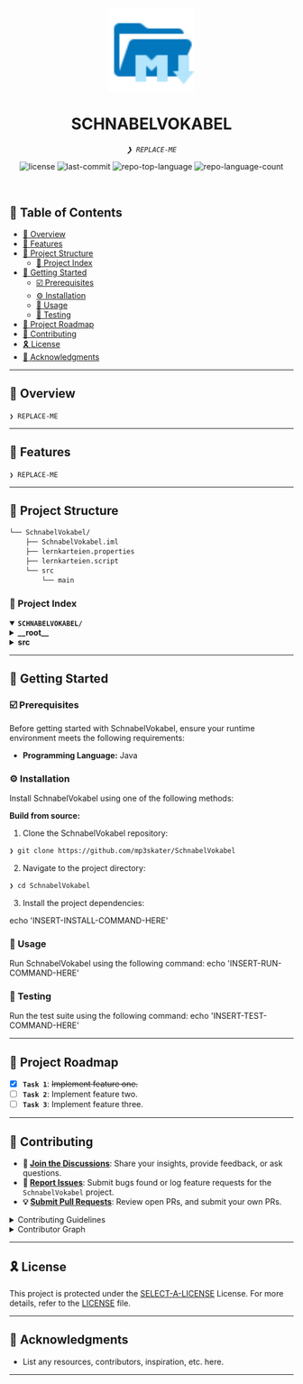 <p align="center">
    <img src="https://raw.githubusercontent.com/PKief/vscode-material-icon-theme/ec559a9f6bfd399b82bb44393651661b08aaf7ba/icons/folder-markdown-open.svg" align="center" width="30%">
</p>
<p align="center"><h1 align="center">SCHNABELVOKABEL</h1></p>
<p align="center">
	<em><code>❯ REPLACE-ME</code></em>
</p>
<p align="center">
	<img src="https://img.shields.io/github/license/mp3skater/SchnabelVokabel?style=default&logo=opensourceinitiative&logoColor=white&color=0080ff" alt="license">
	<img src="https://img.shields.io/github/last-commit/mp3skater/SchnabelVokabel?style=default&logo=git&logoColor=white&color=0080ff" alt="last-commit">
	<img src="https://img.shields.io/github/languages/top/mp3skater/SchnabelVokabel?style=default&color=0080ff" alt="repo-top-language">
	<img src="https://img.shields.io/github/languages/count/mp3skater/SchnabelVokabel?style=default&color=0080ff" alt="repo-language-count">
</p>
<p align="center"><!-- default option, no dependency badges. -->
</p>
<p align="center">
	<!-- default option, no dependency badges. -->
</p>
<br>

## 🔗 Table of Contents

- [📍 Overview](#-overview)
- [👾 Features](#-features)
- [📁 Project Structure](#-project-structure)
  - [📂 Project Index](#-project-index)
- [🚀 Getting Started](#-getting-started)
  - [☑️ Prerequisites](#-prerequisites)
  - [⚙️ Installation](#-installation)
  - [🤖 Usage](#🤖-usage)
  - [🧪 Testing](#🧪-testing)
- [📌 Project Roadmap](#-project-roadmap)
- [🔰 Contributing](#-contributing)
- [🎗 License](#-license)
- [🙌 Acknowledgments](#-acknowledgments)

---

## 📍 Overview

<code>❯ REPLACE-ME</code>

---

## 👾 Features

<code>❯ REPLACE-ME</code>

---

## 📁 Project Structure

```sh
└── SchnabelVokabel/
    ├── SchnabelVokabel.iml
    ├── lernkarteien.properties
    ├── lernkarteien.script
    └── src
        └── main
```


### 📂 Project Index
<details open>
	<summary><b><code>SCHNABELVOKABEL/</code></b></summary>
	<details> <!-- __root__ Submodule -->
		<summary><b>__root__</b></summary>
		<blockquote>
			<table>
			<tr>
				<td><b><a href='https://github.com/mp3skater/SchnabelVokabel/blob/master/lernkarteien.script'>lernkarteien.script</a></b></td>
				<td><code>❯ REPLACE-ME</code></td>
			</tr>
			</table>
		</blockquote>
	</details>
	<details> <!-- src Submodule -->
		<summary><b>src</b></summary>
		<blockquote>
			<details>
				<summary><b>main</b></summary>
				<blockquote>
					<details>
						<summary><b>java</b></summary>
						<blockquote>
							<details>
								<summary><b>net</b></summary>
								<blockquote>
									<details>
										<summary><b>mp3skater</b></summary>
										<blockquote>
											<details>
												<summary><b>schnabelvokabel</b></summary>
												<blockquote>
													<table>
													<tr>
														<td><b><a href='https://github.com/mp3skater/SchnabelVokabel/blob/master/src/main/java/net/mp3skater/schnabelvokabel/Main.java'>Main.java</a></b></td>
														<td><code>❯ REPLACE-ME</code></td>
													</tr>
													</table>
													<details>
														<summary><b>model</b></summary>
														<blockquote>
															<table>
															<tr>
																<td><b><a href='https://github.com/mp3skater/SchnabelVokabel/blob/master/src/main/java/net/mp3skater/schnabelvokabel/model/AppState.java'>AppState.java</a></b></td>
																<td><code>❯ REPLACE-ME</code></td>
															</tr>
															</table>
															<details>
																<summary><b>RohdateienJava</b></summary>
																<blockquote>
																	<details>
																		<summary><b>RohdateienJava</b></summary>
																		<blockquote>
																			<details>
																				<summary><b>Rohdateien</b></summary>
																				<blockquote>
																					<details>
																						<summary><b>src</b></summary>
																						<blockquote>
																							<details>
																								<summary><b>net</b></summary>
																								<blockquote>
																									<details>
																										<summary><b>tfobz</b></summary>
																										<blockquote>
																											<details>
																												<summary><b>vokabeltrainer</b></summary>
																												<blockquote>
																													<details>
																														<summary><b>model</b></summary>
																														<blockquote>
																															<table>
																															<tr>
																																<td><b><a href='https://github.com/mp3skater/SchnabelVokabel/blob/master/src/main/java/net/mp3skater/schnabelvokabel/model/RohdateienJava/RohdateienJava/Rohdateien/src/net/tfobz/vokabeltrainer/model/VokabeltrainerDB.java'>VokabeltrainerDB.java</a></b></td>
																																<td><code>❯ REPLACE-ME</code></td>
																															</tr>
																															<tr>
																																<td><b><a href='https://github.com/mp3skater/SchnabelVokabel/blob/master/src/main/java/net/mp3skater/schnabelvokabel/model/RohdateienJava/RohdateienJava/Rohdateien/src/net/tfobz/vokabeltrainer/model/Fach.java'>Fach.java</a></b></td>
																																<td><code>❯ REPLACE-ME</code></td>
																															</tr>
																															<tr>
																																<td><b><a href='https://github.com/mp3skater/SchnabelVokabel/blob/master/src/main/java/net/mp3skater/schnabelvokabel/model/RohdateienJava/RohdateienJava/Rohdateien/src/net/tfobz/vokabeltrainer/model/Lernkartei.java'>Lernkartei.java</a></b></td>
																																<td><code>❯ REPLACE-ME</code></td>
																															</tr>
																															<tr>
																																<td><b><a href='https://github.com/mp3skater/SchnabelVokabel/blob/master/src/main/java/net/mp3skater/schnabelvokabel/model/RohdateienJava/RohdateienJava/Rohdateien/src/net/tfobz/vokabeltrainer/model/Karte.java'>Karte.java</a></b></td>
																																<td><code>❯ REPLACE-ME</code></td>
																															</tr>
																															<tr>
																																<td><b><a href='https://github.com/mp3skater/SchnabelVokabel/blob/master/src/main/java/net/mp3skater/schnabelvokabel/model/RohdateienJava/RohdateienJava/Rohdateien/src/net/tfobz/vokabeltrainer/model/TestHsqlDB.java'>TestHsqlDB.java</a></b></td>
																																<td><code>❯ REPLACE-ME</code></td>
																															</tr>
																															</table>
																														</blockquote>
																													</details>
																												</blockquote>
																											</details>
																										</blockquote>
																									</details>
																								</blockquote>
																							</details>
																						</blockquote>
																					</details>
																				</blockquote>
																			</details>
																		</blockquote>
																	</details>
																</blockquote>
															</details>
														</blockquote>
													</details>
													<details>
														<summary><b>view</b></summary>
														<blockquote>
															<details>
																<summary><b>elements</b></summary>
																<blockquote>
																	<table>
																	<tr>
																		<td><b><a href='https://github.com/mp3skater/SchnabelVokabel/blob/master/src/main/java/net/mp3skater/schnabelvokabel/view/elements/BaseFont.java'>BaseFont.java</a></b></td>
																		<td><code>❯ REPLACE-ME</code></td>
																	</tr>
																	<tr>
																		<td><b><a href='https://github.com/mp3skater/SchnabelVokabel/blob/master/src/main/java/net/mp3skater/schnabelvokabel/view/elements/FachShow.java'>FachShow.java</a></b></td>
																		<td><code>❯ REPLACE-ME</code></td>
																	</tr>
																	<tr>
																		<td><b><a href='https://github.com/mp3skater/SchnabelVokabel/blob/master/src/main/java/net/mp3skater/schnabelvokabel/view/elements/DisabledBaseButton.java'>DisabledBaseButton.java</a></b></td>
																		<td><code>❯ REPLACE-ME</code></td>
																	</tr>
																	<tr>
																		<td><b><a href='https://github.com/mp3skater/SchnabelVokabel/blob/master/src/main/java/net/mp3skater/schnabelvokabel/view/elements/DictionaryButton.java'>DictionaryButton.java</a></b></td>
																		<td><code>❯ REPLACE-ME</code></td>
																	</tr>
																	<tr>
																		<td><b><a href='https://github.com/mp3skater/SchnabelVokabel/blob/master/src/main/java/net/mp3skater/schnabelvokabel/view/elements/UpdateButton.java'>UpdateButton.java</a></b></td>
																		<td><code>❯ REPLACE-ME</code></td>
																	</tr>
																	<tr>
																		<td><b><a href='https://github.com/mp3skater/SchnabelVokabel/blob/master/src/main/java/net/mp3skater/schnabelvokabel/view/elements/BaseCheckBox.java'>BaseCheckBox.java</a></b></td>
																		<td><code>❯ REPLACE-ME</code></td>
																	</tr>
																	<tr>
																		<td><b><a href='https://github.com/mp3skater/SchnabelVokabel/blob/master/src/main/java/net/mp3skater/schnabelvokabel/view/elements/BaseButtonHover.java'>BaseButtonHover.java</a></b></td>
																		<td><code>❯ REPLACE-ME</code></td>
																	</tr>
																	<tr>
																		<td><b><a href='https://github.com/mp3skater/SchnabelVokabel/blob/master/src/main/java/net/mp3skater/schnabelvokabel/view/elements/DeleteDictionaryButton.java'>DeleteDictionaryButton.java</a></b></td>
																		<td><code>❯ REPLACE-ME</code></td>
																	</tr>
																	<tr>
																		<td><b><a href='https://github.com/mp3skater/SchnabelVokabel/blob/master/src/main/java/net/mp3skater/schnabelvokabel/view/elements/Colors.java'>Colors.java</a></b></td>
																		<td><code>❯ REPLACE-ME</code></td>
																	</tr>
																	<tr>
																		<td><b><a href='https://github.com/mp3skater/SchnabelVokabel/blob/master/src/main/java/net/mp3skater/schnabelvokabel/view/elements/BaseButton.java'>BaseButton.java</a></b></td>
																		<td><code>❯ REPLACE-ME</code></td>
																	</tr>
																	<tr>
																		<td><b><a href='https://github.com/mp3skater/SchnabelVokabel/blob/master/src/main/java/net/mp3skater/schnabelvokabel/view/elements/BackButton.java'>BackButton.java</a></b></td>
																		<td><code>❯ REPLACE-ME</code></td>
																	</tr>
																	<tr>
																		<td><b><a href='https://github.com/mp3skater/SchnabelVokabel/blob/master/src/main/java/net/mp3skater/schnabelvokabel/view/elements/FaecherButton.java'>FaecherButton.java</a></b></td>
																		<td><code>❯ REPLACE-ME</code></td>
																	</tr>
																	</table>
																</blockquote>
															</details>
															<details>
																<summary><b>panels</b></summary>
																<blockquote>
																	<table>
																	<tr>
																		<td><b><a href='https://github.com/mp3skater/SchnabelVokabel/blob/master/src/main/java/net/mp3skater/schnabelvokabel/view/panels/DeleteKarteiPanel.java'>DeleteKarteiPanel.java</a></b></td>
																		<td><code>❯ REPLACE-ME</code></td>
																	</tr>
																	<tr>
																		<td><b><a href='https://github.com/mp3skater/SchnabelVokabel/blob/master/src/main/java/net/mp3skater/schnabelvokabel/view/panels/ImportPanel.java'>ImportPanel.java</a></b></td>
																		<td><code>❯ REPLACE-ME</code></td>
																	</tr>
																	<tr>
																		<td><b><a href='https://github.com/mp3skater/SchnabelVokabel/blob/master/src/main/java/net/mp3skater/schnabelvokabel/view/panels/SettingsPanel.java'>SettingsPanel.java</a></b></td>
																		<td><code>❯ REPLACE-ME</code></td>
																	</tr>
																	<tr>
																		<td><b><a href='https://github.com/mp3skater/SchnabelVokabel/blob/master/src/main/java/net/mp3skater/schnabelvokabel/view/panels/EditPanel.java'>EditPanel.java</a></b></td>
																		<td><code>❯ REPLACE-ME</code></td>
																	</tr>
																	<tr>
																		<td><b><a href='https://github.com/mp3skater/SchnabelVokabel/blob/master/src/main/java/net/mp3skater/schnabelvokabel/view/panels/Updatable.java'>Updatable.java</a></b></td>
																		<td><code>❯ REPLACE-ME</code></td>
																	</tr>
																	<tr>
																		<td><b><a href='https://github.com/mp3skater/SchnabelVokabel/blob/master/src/main/java/net/mp3skater/schnabelvokabel/view/panels/NavigationController.java'>NavigationController.java</a></b></td>
																		<td><code>❯ REPLACE-ME</code></td>
																	</tr>
																	<tr>
																		<td><b><a href='https://github.com/mp3skater/SchnabelVokabel/blob/master/src/main/java/net/mp3skater/schnabelvokabel/view/panels/LoadPanel.java'>LoadPanel.java</a></b></td>
																		<td><code>❯ REPLACE-ME</code></td>
																	</tr>
																	<tr>
																		<td><b><a href='https://github.com/mp3skater/SchnabelVokabel/blob/master/src/main/java/net/mp3skater/schnabelvokabel/view/panels/FaecherPanel.java'>FaecherPanel.java</a></b></td>
																		<td><code>❯ REPLACE-ME</code></td>
																	</tr>
																	<tr>
																		<td><b><a href='https://github.com/mp3skater/SchnabelVokabel/blob/master/src/main/java/net/mp3skater/schnabelvokabel/view/panels/BasePanel.java'>BasePanel.java</a></b></td>
																		<td><code>❯ REPLACE-ME</code></td>
																	</tr>
																	<tr>
																		<td><b><a href='https://github.com/mp3skater/SchnabelVokabel/blob/master/src/main/java/net/mp3skater/schnabelvokabel/view/panels/TrainingModePanel.java'>TrainingModePanel.java</a></b></td>
																		<td><code>❯ REPLACE-ME</code></td>
																	</tr>
																	<tr>
																		<td><b><a href='https://github.com/mp3skater/SchnabelVokabel/blob/master/src/main/java/net/mp3skater/schnabelvokabel/view/panels/ExportScreenPanel.java'>ExportScreenPanel.java</a></b></td>
																		<td><code>❯ REPLACE-ME</code></td>
																	</tr>
																	<tr>
																		<td><b><a href='https://github.com/mp3skater/SchnabelVokabel/blob/master/src/main/java/net/mp3skater/schnabelvokabel/view/panels/NewKarteiPanel.java'>NewKarteiPanel.java</a></b></td>
																		<td><code>❯ REPLACE-ME</code></td>
																	</tr>
																	<tr>
																		<td><b><a href='https://github.com/mp3skater/SchnabelVokabel/blob/master/src/main/java/net/mp3skater/schnabelvokabel/view/panels/TrainMenuPanel.java'>TrainMenuPanel.java</a></b></td>
																		<td><code>❯ REPLACE-ME</code></td>
																	</tr>
																	<tr>
																		<td><b><a href='https://github.com/mp3skater/SchnabelVokabel/blob/master/src/main/java/net/mp3skater/schnabelvokabel/view/panels/MainMenuPanel.java'>MainMenuPanel.java</a></b></td>
																		<td><code>❯ REPLACE-ME</code></td>
																	</tr>
																	</table>
																	<details>
																		<summary><b>excluded</b></summary>
																		<blockquote>
																			<table>
																			<tr>
																				<td><b><a href='https://github.com/mp3skater/SchnabelVokabel/blob/master/src/main/java/net/mp3skater/schnabelvokabel/view/panels/excluded/ChooseDictionaryPanel.java'>ChooseDictionaryPanel.java</a></b></td>
																				<td><code>❯ REPLACE-ME</code></td>
																			</tr>
																			<tr>
																				<td><b><a href='https://github.com/mp3skater/SchnabelVokabel/blob/master/src/main/java/net/mp3skater/schnabelvokabel/view/panels/excluded/NewDictionaryPanel.java'>NewDictionaryPanel.java</a></b></td>
																				<td><code>❯ REPLACE-ME</code></td>
																			</tr>
																			<tr>
																				<td><b><a href='https://github.com/mp3skater/SchnabelVokabel/blob/master/src/main/java/net/mp3skater/schnabelvokabel/view/panels/excluded/WordManagementPanel.java'>WordManagementPanel.java</a></b></td>
																				<td><code>❯ REPLACE-ME</code></td>
																			</tr>
																			</table>
																		</blockquote>
																	</details>
																</blockquote>
															</details>
														</blockquote>
													</details>
												</blockquote>
											</details>
										</blockquote>
									</details>
								</blockquote>
							</details>
						</blockquote>
					</details>
				</blockquote>
			</details>
		</blockquote>
	</details>
</details>

---
## 🚀 Getting Started

### ☑️ Prerequisites

Before getting started with SchnabelVokabel, ensure your runtime environment meets the following requirements:

- **Programming Language:** Java


### ⚙️ Installation

Install SchnabelVokabel using one of the following methods:

**Build from source:**

1. Clone the SchnabelVokabel repository:
```sh
❯ git clone https://github.com/mp3skater/SchnabelVokabel
```

2. Navigate to the project directory:
```sh
❯ cd SchnabelVokabel
```

3. Install the project dependencies:

echo 'INSERT-INSTALL-COMMAND-HERE'



### 🤖 Usage
Run SchnabelVokabel using the following command:
echo 'INSERT-RUN-COMMAND-HERE'

### 🧪 Testing
Run the test suite using the following command:
echo 'INSERT-TEST-COMMAND-HERE'

---
## 📌 Project Roadmap

- [X] **`Task 1`**: <strike>Implement feature one.</strike>
- [ ] **`Task 2`**: Implement feature two.
- [ ] **`Task 3`**: Implement feature three.

---

## 🔰 Contributing

- **💬 [Join the Discussions](https://github.com/mp3skater/SchnabelVokabel/discussions)**: Share your insights, provide feedback, or ask questions.
- **🐛 [Report Issues](https://github.com/mp3skater/SchnabelVokabel/issues)**: Submit bugs found or log feature requests for the `SchnabelVokabel` project.
- **💡 [Submit Pull Requests](https://github.com/mp3skater/SchnabelVokabel/blob/main/CONTRIBUTING.md)**: Review open PRs, and submit your own PRs.

<details closed>
<summary>Contributing Guidelines</summary>

1. **Fork the Repository**: Start by forking the project repository to your github account.
2. **Clone Locally**: Clone the forked repository to your local machine using a git client.
   ```sh
   git clone https://github.com/mp3skater/SchnabelVokabel
   ```
3. **Create a New Branch**: Always work on a new branch, giving it a descriptive name.
   ```sh
   git checkout -b new-feature-x
   ```
4. **Make Your Changes**: Develop and test your changes locally.
5. **Commit Your Changes**: Commit with a clear message describing your updates.
   ```sh
   git commit -m 'Implemented new feature x.'
   ```
6. **Push to github**: Push the changes to your forked repository.
   ```sh
   git push origin new-feature-x
   ```
7. **Submit a Pull Request**: Create a PR against the original project repository. Clearly describe the changes and their motivations.
8. **Review**: Once your PR is reviewed and approved, it will be merged into the main branch. Congratulations on your contribution!
</details>

<details closed>
<summary>Contributor Graph</summary>
<br>
<p align="left">
   <a href="https://github.com{/mp3skater/SchnabelVokabel/}graphs/contributors">
      <img src="https://contrib.rocks/image?repo=mp3skater/SchnabelVokabel">
   </a>
</p>
</details>

---

## 🎗 License

This project is protected under the [SELECT-A-LICENSE](https://choosealicense.com/licenses) License. For more details, refer to the [LICENSE](https://choosealicense.com/licenses/) file.

---

## 🙌 Acknowledgments

- List any resources, contributors, inspiration, etc. here.

---
